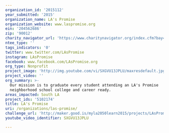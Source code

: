 ```yaml
---
organization_id: '2015112'
year_submitted: '2015'
organization_name: LA's Promise
organization_website: www.laspromise.org
ein: '204562686'
zip: '90012'
charity_navigator_url: 'https://www.charitynavigator.org/index.cfm?bay=search.profile&ein=204562686'
ntee_type: ''
tags_indicators: '0'
twitter: www.twitter.com/LAsPromise
instagram: LAsPromise
facebook: www.facebook.com/LAsPromise.org
org_type: Nonprofit
project_image: 'http://img.youtube.com/vi/SXGVU13JPLU/maxresdefault.jpg'
project_video: ''
org_summary: >-
  Our mission is to graduate every student attending an LA's Promise
  neighborhood school college and career ready.
areas_impacted: South LA
project_ids: '5102174'
title: LA's Promise
uri: /organizations/las-promise/
challenge_url: 'http://maker.good.is/myla2050learn2015/projects/LAsPromise.html'
youtube_video_identifier: SXGVU13JPLU

---
```

